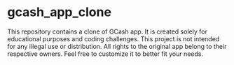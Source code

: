 # gcash_app_clone
This repository contains a clone of GCash app. It is created solely for educational purposes and coding challenges. This project is not intended for any illegal use or distribution. All rights to the original app belong to their respective owners.   Feel free to customize it to better fit your needs.
